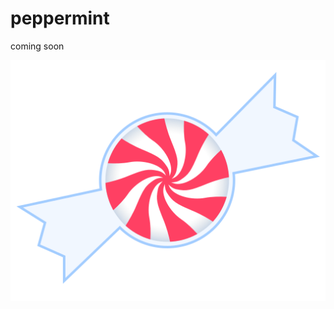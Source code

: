 # peppermint

coming soon

![Peppermint](https://raw.githubusercontent.com/michaeljwilliams/peppermint/master/peppermint.svg?sanitize=true "Peppermint")

